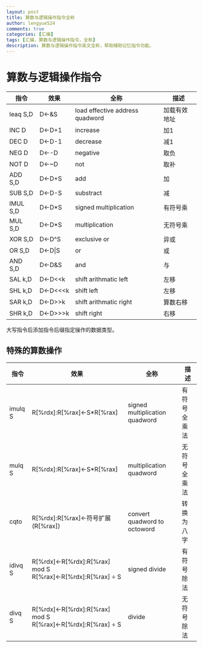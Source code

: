 ```yaml
---
layout: post
title: 算数与逻辑操作指令全称
author: lengyue524
comments: true
categories: [汇编]
tags: [汇编，算数与逻辑操作指令，全称]
description: 算数与逻辑操作指令英文全称，帮助辅助记忆指令功能。
---
```


# 算数与逻辑操作指令

| 指令     | 效果    | 全称                            | 描述         |
| -------- | ------- | ------------------------------- | ------------ |
| leaq S,D | D←&S    | load effective address quadword | 加载有效地址 |
| INC D    | D←D+1   | increase                        | 加1          |
| DEC D    | D←D-1   | decrease                        | 减1          |
| NEG D    | D←-D    | negative                        | 取负         |
| NOT D    | D←~D    | not                             | 取补         |
| ADD S,D  | D←D+S   | add                             | 加           |
| SUB S,D  | D←D-S   | substract                       | 减           |
| IMUL S,D | D←D*S   | signed multiplication           | 有符号乘     |
| MUL S,D  | D←D*S   | multiplication                  | 无符号乘     |
| XOR S,D  | D←D^S   | exclusive or                    | 异或         |
| OR S,D   | D←D\|S  | or                              | 或           |
| AND S,D  | D←D&S   | and                             | 与           |
| SAL k,D  | D←D<<k  | shift arithmatic left           | 左移         |
| SHL k,D  | D←D<<<k | shift left                      | 左移         |
| SAR k,D  | D←D>>k  | shift arithmatic right          | 算数右移     |
| SHR k,D  | D←D>>>k | shift right                     | 右移         |

大写指令后添加指令后缀指定操作的数据类型。

## 特殊的算数操作

| 指令    | 效果                                                         | 全称                           | 描述         |
| ------- | ------------------------------------------------------------ | ------------------------------ | ------------ |
| imulq S | R[%rdx]:R[%rax]←S*R[%rax]                                    | signed multiplication quadword | 有符号全乘法 |
| mulq S  | R[%rdx]:R[%rax]←S*R[%rax]                                    | multiplication quadword        | 无符号全乘法 |
| cqto    | R[%rdx]:R[%rax]←符号扩展(R[%rax])                            | convert  quadword to octoword  | 转换为八字   |
| idivq S | R[%rdx]←R[%rdx]:R[%rax] mod S<br />R[%rax]←R[%rdx]:R[%rax] ÷ S | signed divide                  | 有符号除法   |
| divq S  | R[%rdx]←R[%rdx]:R[%rax] mod S<br />R[%rax]←R[%rdx]:R[%rax] ÷ S | divide                         | 无符号除法   |

